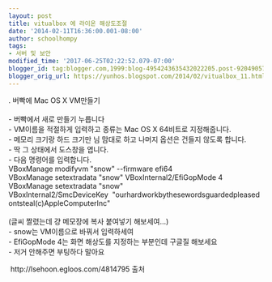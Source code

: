 ```yaml
---
layout: post
title: vitualbox 에 라이온 해상도조절
date: '2014-02-11T16:36:00.001-08:00'
author: schoolhompy
tags:
- 서버 및 보안
modified_time: '2017-06-25T02:22:52.079-07:00'
blogger_id: tag:blogger.com,1999:blog-4954243635432022205.post-9204905709251090503
blogger_orig_url: https://yunhos.blogspot.com/2014/02/vitualbox_11.html
---
```


<div>. 버빡에 Mac OS X VM만들기</div><div> </div><div>- 버빡에서 새로 만들기 누릅니다</div><div>- VM이름을 적절하게 입력하고 종류는 Mac OS X 64비트로 지정해줍니다.</div><div>- 메모리 크기랑 하드 크기만 님 맘대로 하고 나머지 옵션은 건들지 않도록 합니다.</div><div>- 딱 그 상태에서 도스창을 엽니다.</div><div>- 다음 명령어를 입력합니다.</div><div>VBoxManage modifyvm "snow" --firmware efi64<br />VBoxManage setextradata "snow" VBoxInternal2/EfiGopMode 4<br />VBoxManage setextradata "snow" VBoxInternal2/SmcDeviceKey  "ourhardworkbythesewordsguardedpleasedontsteal(c)AppleComputerInc"</div><div><br />(글씨 짤렸는데 걍 메모장에 복사 붙여넣기 해보세여...)</div><div>- snow는 VM이름으로 바꿔서 입력하세여</div><div>- EfiGopMode 4는 화면 해상도를 지정하는 부분인데 구글질 해보세요</div><div>- 저거 안해주면 부팅하다 말아요</div><p> http://lsehoon.egloos.com/4814795 출처</p>